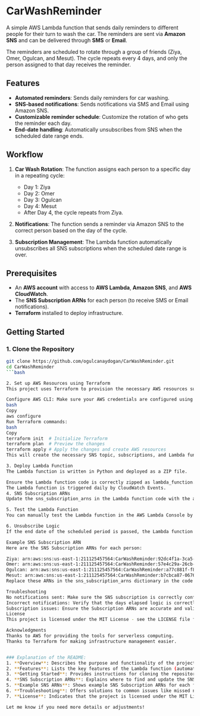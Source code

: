 # CarWashReminder

A simple AWS Lambda function that sends daily reminders to different people for their turn to wash the car. The reminders are sent via **Amazon SNS** and can be delivered through **SMS** or **Email**.

The reminders are scheduled to rotate through a group of friends (Ziya, Omer, Ogulcan, and Mesut). The cycle repeats every 4 days, and only the person assigned to that day receives the reminder.

## Features

- **Automated reminders**: Sends daily reminders for car washing.
- **SNS-based notifications**: Sends notifications via SMS and Email using Amazon SNS.
- **Customizable reminder schedule**: Customize the rotation of who gets the reminder each day.
- **End-date handling**: Automatically unsubscribes from SNS when the scheduled date range ends.

## Workflow

1. **Car Wash Rotation**: The function assigns each person to a specific day in a repeating cycle:
    - Day 1: Ziya
    - Day 2: Omer
    - Day 3: Ogulcan
    - Day 4: Mesut
    - After Day 4, the cycle repeats from Ziya.
   
2. **Notifications**: The function sends a reminder via Amazon SNS to the correct person based on the day of the cycle.

3. **Subscription Management**: The Lambda function automatically unsubscribes all SNS subscriptions when the scheduled date range is over.

## Prerequisites

- An **AWS account** with access to **AWS Lambda**, **Amazon SNS**, and **AWS CloudWatch**.
- The **SNS Subscription ARNs** for each person (to receive SMS or Email notifications).
- **Terraform** installed to deploy infrastructure.

## Getting Started

### 1. Clone the Repository

```bash
git clone https://github.com/ogulcanaydogan/CarWashReminder.git
cd CarWashReminder
```bash

2. Set up AWS Resources using Terraform
This project uses Terraform to provision the necessary AWS resources such as SNS topics, Lambda functions, and CloudWatch events.

Configure AWS CLI: Make sure your AWS credentials are configured using the AWS CLI.
bash
Copy
aws configure
Run Terraform commands:
bash
Copy
terraform init  # Initialize Terraform
terraform plan  # Preview the changes
terraform apply # Apply the changes and create AWS resources
This will create the necessary SNS topic, subscriptions, and Lambda function, as well as set up a CloudWatch event to trigger the Lambda function daily.

3. Deploy Lambda Function
The Lambda function is written in Python and deployed as a ZIP file.

Ensure the Lambda function code is correctly zipped as lambda_function.zip.
The Lambda function is triggered daily by CloudWatch Events.
4. SNS Subscription ARNs
Update the sns_subscription_arns in the Lambda function code with the actual Subscription ARNs of the users. You can find these ARNs in the SNS Console for each subscription.

5. Test the Lambda Function
You can manually test the Lambda function in the AWS Lambda Console by creating a simple test event (e.g., {}). Check the CloudWatch logs to verify that the correct person receives the reminder.

6. Unsubscribe Logic
If the end date of the scheduled period is passed, the Lambda function will automatically unsubscribe from the SNS topic to prevent further notifications.

Example SNS Subscription ARN
Here are the SNS Subscription ARNs for each person:

Ziya: arn:aws:sns:us-east-1:211125457564:CarWashReminder:92dc4f1a-3ca5-4009-b918-50f4c370b403
Omer: arn:aws:sns:us-east-1:211125457564:CarWashReminder:57e4c29a-26cb-4c9f-9d26-10b1114d9dc3
Ogulcan: arn:aws:sns:us-east-1:211125457564:CarWashReminder:a77c881f-f877-461d-8aa2-8ca7e5d010e
Mesut: arn:aws:sns:us-east-1:211125457564:CarWashReminder:b7cbca87-0676-4733-852c-9aacaefa864f
Replace these ARNs in the sns_subscription_arns dictionary in the code to ensure that notifications are sent to the correct person.

Troubleshooting
No notifications sent: Make sure the SNS subscription is correctly confirmed (check for confirmation emails for email subscriptions, and ensure phone numbers are properly subscribed).
Incorrect notifications: Verify that the days elapsed logic is correctly calculating the current day and selecting the appropriate person.
Subscription issues: Ensure the Subscription ARNs are accurate and valid.
License
This project is licensed under the MIT License - see the LICENSE file for details.

Acknowledgments
Thanks to AWS for providing the tools for serverless computing.
Thanks to Terraform for making infrastructure management easier.


### Explanation of the README:
1. **Overview**: Describes the purpose and functionality of the project (a car wash reminder system using AWS services).
2. **Features**: Lists the key features of the Lambda function (automated reminders, SNS notifications, etc.).
3. **Getting Started**: Provides instructions for cloning the repository, setting up AWS resources using Terraform, and deploying the Lambda function.
4. **SNS Subscription ARNs**: Explains where to find and update the SNS Subscription ARNs for the users.
5. **Example SNS ARNs**: Shows example SNS Subscription ARNs for each friend.
6. **Troubleshooting**: Offers solutions to common issues like missed notifications or incorrect logic.
7. **License**: Indicates that the project is licensed under the MIT License.

Let me know if you need more details or adjustments!
